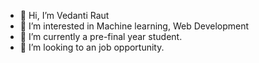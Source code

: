 - 👋 Hi, I’m Vedanti Raut
- 👀 I’m interested in Machine learning, Web Development
- 🌱 I’m currently a pre-final year student.
- 💞️ I’m looking to an job opportunity.

<!---
vedanti18/vedanti18 is a ✨ special ✨ repository because its `README.md` (this file) appears on your GitHub profile.
You can click the Preview link to take a look at your changes.
--->
